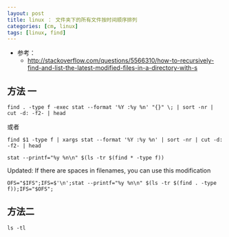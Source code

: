 ```yaml
---
layout: post
title: linux ： 文件夹下的所有文件按时间顺序排列
categories: [cm, linux]
tags: [linux, find]
---
```


* 参考：
  * <http://stackoverflow.com/questions/5566310/how-to-recursively-find-and-list-the-latest-modified-files-in-a-directory-with-s>

## 方法 一

~~~ shell
find . -type f -exec stat --format '%Y :%y %n' "{}" \; | sort -nr | cut -d: -f2- | head
~~~

或者

~~~ shell
find $1 -type f | xargs stat --format '%Y :%y %n' | sort -nr | cut -d: -f2- | head
~~~

~~~
stat --printf="%y %n\n" $(ls -tr $(find * -type f))
~~~

Updated: If there are spaces in filenames, you can use this modification

~~~
OFS="$IFS";IFS=$'\n';stat --printf="%y %n\n" $(ls -tr $(find . -type f));IFS="$OFS";
~~~

## 方法二 

`ls -tl`









